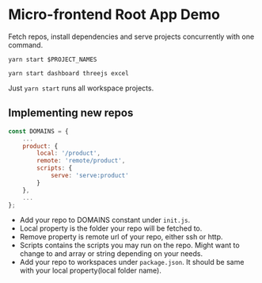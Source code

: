 # Micro-frontend Root App Demo

Fetch repos, install dependencies and serve projects concurrently with one command.

`yarn start $PROJECT_NAMES`

`yarn start dashboard threejs excel`

Just `yarn start` runs all workspace projects.

## Implementing new repos

```js
const DOMAINS = {
    ...
    product: {
        local: '/product',
        remote: 'remote/product',
        scripts: {
            serve: 'serve:product'
        }
    },
    ...
};
```

- Add your repo to DOMAINS constant under `init.js`.
- Local property is the folder your repo will be fetched to.
- Remove property is remote url of your repo, either ssh or http.
- Scripts contains the scripts you may run on the repo. Might want to change to and array or string depending on your needs.
- Add your repo to workspaces under `package.json`. It should be same with your local property(local folder name).
